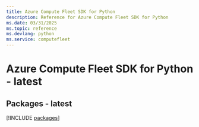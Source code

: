 ```yaml
---
title: Azure Compute Fleet SDK for Python
description: Reference for Azure Compute Fleet SDK for Python
ms.date: 03/31/2025
ms.topic: reference
ms.devlang: python
ms.service: computefleet
---
```

# Azure Compute Fleet SDK for Python - latest
## Packages - latest
[!INCLUDE [packages](compute-fleet-index.md)]
